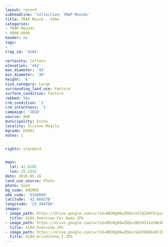 ```yaml
---
layout: record
subheadline: 'Collection: TRAP Mounds'
title: TRAP Mound - 4104
categories:
- TRAP Mounds
- 4000-4999
header: no
tags:
- ''
trap_id: '4104'

certainty: Certain
elevation: '442'
max_diameter: '43'
min_diameter: '30'
height: '6'
size_category: Large
surrounding_land_use: Pasture
surface_condition: Pasture
robbed: Yes
crm_condition: '2'
crm_intactness: '1'
campaign: '2010'
source: AKB
municipality: Enina
locality: Slivova Mogila
bgcode: DS001
notes: |


rights: standard


maps:
  lat: 42.6285
  lon: 25.2442
date: 2018-05-16
land_use_source: Photo
photo: Good
bg_code: ENIM05
akb_code: '5510040'
latitude: '42.669278'
longitude: '25.394788'
images:
- image_path: https://drive.google.com/uc?id=0B3Rg88wZDQscUVlQZkRfUlpucGc
  title: 4104_Overview_Far_Away.JPG
- image_path: https://drive.google.com/uc?id=0B3Rg88wZDQscWEVHS1VuYWo4MnM
  title: 4104_Overview.JPG
- image_path: https://drive.google.com/uc?id=0B3Rg88wZDQscSE43OG9keHlZbUU
  title: 4104_Grindstone_I.JPG
---
```

